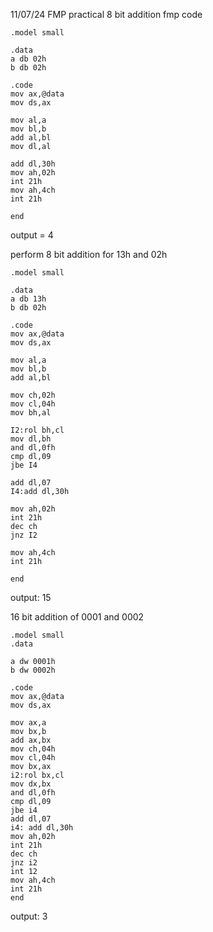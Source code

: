 11/07/24 FMP practical
8 bit addition fmp code
```
.model small

.data
a db 02h
b db 02h

.code 
mov ax,@data
mov ds,ax

mov al,a
mov bl,b
add al,bl
mov dl,al

add dl,30h
mov ah,02h
int 21h
mov ah,4ch
int 21h

end
```

output = 4

perform 8 bit addition for 13h and 02h 
```
.model small

.data
a db 13h
b db 02h

.code
mov ax,@data
mov ds,ax

mov al,a
mov bl,b
add al,bl

mov ch,02h
mov cl,04h
mov bh,al

I2:rol bh,cl
mov dl,bh
and dl,0fh
cmp dl,09
jbe I4

add dl,07
I4:add dl,30h

mov ah,02h
int 21h
dec ch
jnz I2

mov ah,4ch
int 21h

end
```
output:
15

16 bit addition of 0001 and 0002
```
.model small
.data

a dw 0001h
b dw 0002h

.code
mov ax,@data
mov ds,ax

mov ax,a
mov bx,b
add ax,bx
mov ch,04h
mov cl,04h
mov bx,ax
i2:rol bx,cl
mov dx,bx
and dl,0fh
cmp dl,09
jbe i4
add dl,07
i4: add dl,30h
mov ah,02h
int 21h
dec ch
jnz i2
int 12
mov ah,4ch
int 21h
end
```
output: 3
       